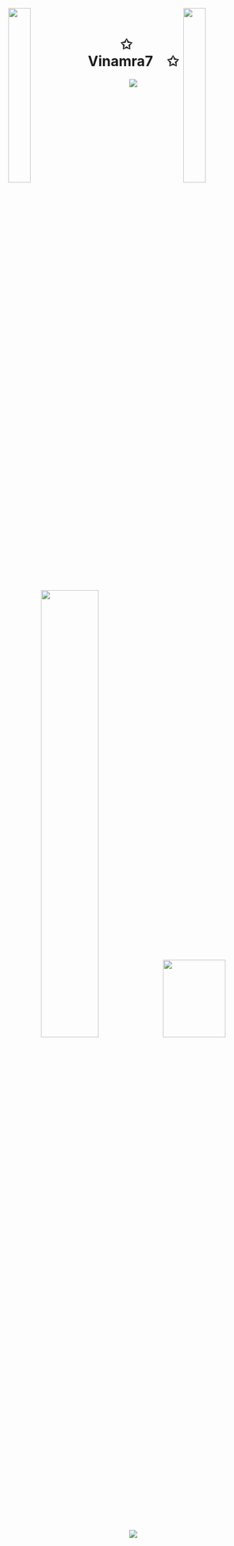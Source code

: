 <img align="left" src="https://user-images.githubusercontent.com/65187002/144930161-2f783401-8d27-4fdf-a2f7-cc0ba32f1f1f.gif" width="30%" style="display:inline;"><img align="right" src="https://user-images.githubusercontent.com/65187002/144930161-2f783401-8d27-4fdf-a2f7-cc0ba32f1f1f.gif" width="30%" style="display:inline;">
<br>
<p align="center">
    <h1 align="center">✩&emsp;Vinamra7&emsp;✩</h1>
</p>
<p align="center">
    <img src="https://readme-typing-svg.herokuapp.com/?lines=Yoooooooooooooooo;Welcome+to+my+profile!;Have+a+look+around!&font=Fira%20Code&color=%23D62F79&center=true&width=280&height=50">
</p>
<p align="center">
    <a href="https://leetcode.com/mishravinamra5/"><img width="48%" src="https://leetcode.card.workers.dev/mishravinamra5?theme=dark&font=baloo&extension=null&border=2&border_radius=8"></a>
    <a href="https://github.com/Vinamra7"><img width="50%" height="20% !important" src="https://github-readme-stats.vercel.app/api/top-langs/?username=Vinamra7&theme=dark&hide=html,css,cmake&layout=compact&langs_count=5&bg_color=101010&hide_title=true"></a>
  <br><br>
  <a href="https://codeforces.com/profile/vinam5">
    <img src="https://codeforces-readme-stats.vercel.app/api/card?username=vinam5&theme=dark&disable_animations=false&show_icons=true&force_username=true">
  </a>
</p>

